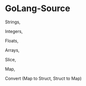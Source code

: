 # GoLang-Source

Strings,

Integers,

Floats,

Arrays,

Slice,

Map,

Convert (Map to Struct, Struct to Map)

